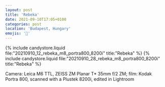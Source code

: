 ```yaml
---
layout: post
title: 'Rebeka'
date: 2021-09-10T17:05+0100
categories: post
location: 'Budapest, Hungary'
emojis: '🔞'
---
```


{% include candystore.liquid file:"20210910_12_rebeka_m8_portra800_8200i" title:"Rebeka" %}
{% include candystore.liquid file:"20210910_28_rebeka_m8_portra800_8200i" title:"Rebeka" %}

Camera: Leica M6 TTL, ZEISS ZM Planar T\* 35mm f/2 ZM; film: Kodak Portra 800, scanned with a Plustek 8200i, edited in Lightroom
